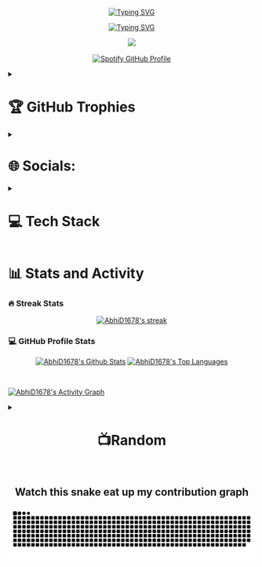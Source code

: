 <p align='center'>
    <a href="https://git.io/typing-svg">
    <img src="https://readme-typing-svg.demolab.com?font=Fira+Code&size=50&duration=5&pause=100000&color=217397&center=true&vCenter=true&repeat=false&random=false&width=800&height=100&lines=Abhishek+Dubey" alt="Typing SVG">
</a>
</p>

<a href="https://git.io/typing-svg">
    <p align='center' >
    <img src="https://readme-typing-svg.demolab.com?font=Fira+Code&size=42&pause=1000&color=298EBA&center=true&vCenter=true&random=false&width=800&lines=Full-Stack+Web+Developer;Video+Editor;A+Budding+Engineer;Always+Learning+New+Things;Looking+to+Collaborate" alt="Typing SVG">
    </p>
</a>


<p align='center' >
    <img src="https://visitcount.itsvg.in/api?id=abhid1678&icon=0&color=0" />
</p>

<p align='center' >
    <a href="https://spotify-github-profile.vercel.app/api/view?uid=31opa3k6srkqvwzqh2gmpglwzxx4&redirect=true">
        <img src="https://spotify-github-profile.vercel.app/api/view?uid=31opa3k6srkqvwzqh2gmpglwzxx4&cover_image=true&theme=default&show_offline=true&background_color=121212&interchange=true" alt="Spotify GitHub Profile">
    </a>
</p>




<details>
    <summary><h1>🏆 GitHub Trophies</h1></summary>
            <p align='center'>
                        <img src='https://github-profile-trophy.vercel.app/?username=abhid1678&theme=darkhub&no-frame=false&no-bg=false&margin-w=4' />
            </p>
            
</details>




            

<details>
            <summary><h1>🌐 Socials:</h1></summary>
            <p align='center'>
            <a href='https://instagram.com/Abhid1678'>
            <img src='https://img.shields.io/badge/Instagram-%23E4405F.svg?logo=Instagram&logoColor=white)'/>
            </a>
            <a href='https://linkedin.com/in/abhishek-v-dubey'>
            <img src='https://img.shields.io/badge/LinkedIn-%230077B5.svg?logo=linkedin&logoColor=white' />
            </a>
            </p>
</details>


<details>
            <summary><h1>💻 Tech Stack</h1></summary>
            <p align='center' >
            <img src='https://img.shields.io/badge/c++-%2300599C.svg?style=for-the-badge&logo=c%2B%2B&logoColor=white'/>
            <img src='https://img.shields.io/badge/css3-%231572B6.svg?style=for-the-badge&logo=css3&logoColor=white'/>
            <img src='https://img.shields.io/badge/html5-%23E34F26.svg?style=for-the-badge&logo=html5&logoColor=white'/>
            <img src='https://img.shields.io/badge/javascript-%23323330.svg?style=for-the-badge&logo=javascript&logoColor=%23F7DF1E'/>
            <img src='https://img.shields.io/badge/Babel-F9DC3e?style=for-the-badge&logo=babel&logoColor=black'/>
            <img src='https://img.shields.io/badge/python-3670A0?style=for-the-badge&logo=python&logoColor=ffdd54'/>
            <img src='https://img.shields.io/badge/typescript-%23007ACC.svg?style=for-the-badge&logo=typescript&logoColor=white'/>
            <img src='https://img.shields.io/badge/Anaconda-%2344A833.svg?style=for-the-badge&logo=anaconda&logoColor=white'/>
            <img src='https://img.shields.io/badge/bootstrap-%23563D7C.svg?style=for-the-badge&logo=bootstrap&logoColor=white'/>
            <img src='https://img.shields.io/badge/chart.js-F5788D.svg?style=for-the-badge&logo=chart.js&logoColor=white'/>
            <img src='https://img.shields.io/badge/chakra-%234ED1C5.svg?style=for-the-badge&logo=chakraui&logoColor=white'/>
            <img src='https://img.shields.io/badge/express.js-%23404d59.svg?style=for-the-badge&logo=express&logoColor=%2361DAFB'/>
            <img src='https://img.shields.io/badge/NPM-%23000000.svg?style=for-the-badge&logo=npm&logoColor=white'/>
            <img src='https://img.shields.io/badge/Next-black?style=for-the-badge&logo=next.js&logoColor=white'/>
            <img src='https://img.shields.io/badge/node.js-6DA55F?style=for-the-badge&logo=node.js&logoColor=white'/>
             <img src='https://img.shields.io/badge/Postman-FF6C37?style=for-the-badge&logo=postman&logoColor=white'/>
            <img src='https://img.shields.io/badge/GitHub-%23121011.svg?style=for-the-badge&logo=github&logoColor=white'/>
            <img src='https://img.shields.io/badge/Git-fc6d26?style=for-the-badge&logo=git&logoColor=white'/>
            <img src='https://img.shields.io/badge/react-%2320232a.svg?style=for-the-badge&logo=react&logoColor=%2361DAFB'/>
            <img src='https://img.shields.io/badge/react_native-%2320232a.svg?style=for-the-badge&logo=react&logoColor=%2361DAFB'/>
            <img src='https://img.shields.io/badge/React_Router-CA4245?style=for-the-badge&logo=react-router&logoColor=white'/>
            <img src='https://img.shields.io/badge/redux-%23593d88.svg?style=for-the-badge&logo=redux&logoColor=white'/>
            <img src='https://img.shields.io/badge/tailwindcss-%2338B2AC.svg?style=for-the-badge&logo=tailwind-css&logoColor=white'/>
            <img src='https://img.shields.io/badge/threejs-black?style=for-the-badge&logo=three.js&logoColor=white'/>
            <img src='https://img.shields.io/badge/mysql-%2300f.svg?style=for-the-badge&logo=mysql&logoColor=white'/>
            <img src='https://img.shields.io/badge/Adobe%20After%20Effects-9999FF.svg?style=for-the-badge&logo=Adobe%20After%20Effects&logoColor=white'/>
            <img src='https://img.shields.io/badge/adobephotoshop-%2331A8FF.svg?style=for-the-badge&logo=adobephotoshop&logoColor=white'/>
            <img src='https://img.shields.io/badge/Adobe%20Premiere%20Pro-9999FF.svg?style=for-the-badge&logo=Adobe%20Premiere%20Pro&logoColor=white'/>
            </p>
</details>


<p align='center' >
  <summary><h1>📊 Stats and Activity</h1></summary>


  <h3>🔥 Streak Stats</h3>
      <p align='center' >
        <a href="">
          <img  alt="AbhiD1678's streak" src="https://github-readme-streak-stats.herokuapp.com/?user=abhid1678&theme=blue-green&hide_border=false"/>
        </a>
      </p>
    


  <h3>💻 GitHub Profile Stats</h3>
      <p align='center' >
        <a href="https://github.com/anuraghazra/github-readme-stats"><img alt="AbhiD1678's Github Stats" src="https://github-readme-stats-abhid1678.vercel.app/api?username=abhid1678&theme=blue-green&hide_border=false&include_all_commits=true&count_private=true" height="192px"/></a>
          <a href="https://github.com/anuraghazra/github-readme-stats"><img alt="AbhiD1678's Top Languages" src="https://github-readme-stats-abhid1678.vercel.app/api/top-langs/?username=AbhiD1678&langs_count=8&layout=compact&theme=react&hide=Jupyter%20Notebook,Roff" height="192px"/></a>
  </p>
  <br/>
  
  <a href="https://github.com/ashutosh00710/github-readme-activity-graph"><img alt="AbhiD1678's Activity Graph" src="https://github-readme-activity-graph.vercel.app/graph?username=AbhiD1678&theme=react-dark" /></a>





<details>
    <summary><h1 style="text-align: center;">📺Random</h1></summary>
    <h3>Random Dev Quote</h3>
    <p align="center">
        <a>
            <img src="https://quotes-github-readme.vercel.app/api?type=horizontal&theme=radical"/>
        </a>
    </p>
    <h3>Random Dev Meme</h3>
    <p align="center">
        <a>
            <img src="https://randommeme-five.vercel.app/" style="height: 400px;"/>
        </a>
    </p>
</details>

<br/>


<summary><h2 style="text-align: center;">Watch this snake eat up my contribution graph</h2></summary>
    <p align="center">
        <picture>
            <source media="(prefers-color-scheme: dark)" srcset="https://raw.githubusercontent.com/AbhiD1678/AbhiD1678/output/github-contribution-grid-snake-dark.svg">
            <source media="(prefers-color-scheme: light)" srcset="https://raw.githubusercontent.com/AbhiD1678/AbhiD1678/output/github-contribution-grid-snake.svg">
            <img alt="github contribution grid snake animation" src="https://raw.githubusercontent.com/AbhiD1678/AbhiD1678/output/github-contribution-grid-snake.svg">
        </picture>
    </p>


